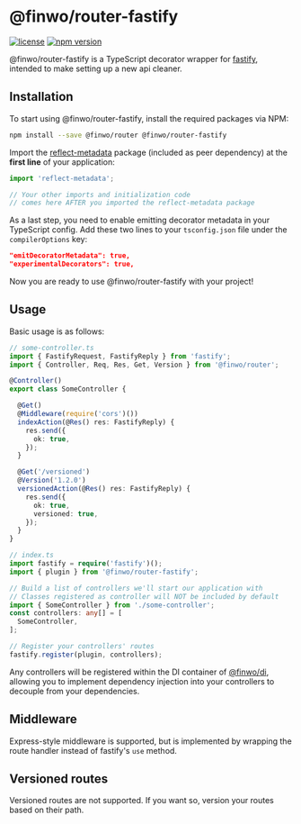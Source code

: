 @finwo/router-fastify
=====================

[![license][license:img]][license:url]
[![npm version][npm:@finwo/router-fastify:img]][npm:@finwo/router-fastify:url]

@finwo/router-fastify is a TypeScript decorator wrapper for
[fastify][npm:fastify:url], intended to make setting up a new
api cleaner.

## Installation

To start using @finwo/router-fastify, install the required packages via NPM:

```sh
npm install --save @finwo/router @finwo/router-fastify
```

Import the [reflect-metadata][npm:reflect-metadata:url]
package (included as peer dependency) at the **first line** of your application:

```ts
import 'reflect-metadata';

// Your other imports and initialization code
// comes here AFTER you imported the reflect-metadata package
```

As a last step, you need to enable emitting decorator metadata in your
TypeScript config. Add these two lines to your `tsconfig.json` file under the
`compilerOptions` key:

```json
"emitDecoratorMetadata": true,
"experimentalDecorators": true,
```

Now you are ready to use @finwo/router-fastify with your project!

## Usage

Basic usage is as follows:

```ts
// some-controller.ts
import { FastifyRequest, FastifyReply } from 'fastify';
import { Controller, Req, Res, Get, Version } from '@finwo/router';

@Controller()
export class SomeController {

  @Get()
  @Middleware(require('cors')())
  indexAction(@Res() res: FastifyReply) {
    res.send({
      ok: true,
    });
  }

  @Get('/versioned')
  @Version('1.2.0')
  versionedAction(@Res() res: FastifyReply) {
    res.send({
      ok: true,
      versioned: true,
    });
  }
}

// index.ts
import fastify = require('fastify')();
import { plugin } from '@finwo/router-fastify';

// Build a list of controllers we'll start our application with
// Classes registered as controller will NOT be included by default
import { SomeController } from './some-controller';
const controllers: any[] = [
  SomeController,
];

// Register your controllers' routes
fastify.register(plugin, controllers);
```

Any controllers will be registered within the DI container of
[@finwo/di][npm:@finwo/di:url], allowing you to implement dependency injection
into your controllers to decouple from your dependencies.

## Middleware

Express-style middleware is supported, but is implemented by wrapping the route
handler instead of fastify's `use` method.

## Versioned routes

Versioned routes are not supported. If you want so, version your routes based on
their path.

[license:img]: https://img.shields.io/github/license/finwo/router
[license:url]: https://github.com/finwo/router/blob/main/LICENSE
[npm:@finwo/di:url]: https://npmjs.com/package/@finwo/di
[npm:@finwo/router-fastify:url]: https://npmjs.com/package/@finwo/router-fastify
[npm:@finwo/router-fastify:img]: https://img.shields.io/npm/v/@finwo/router-fastify
[npm:fastify:url]: https://npmjs.com/package/fastify
[npm:reflect-metadata:url]: https://npmjs.com/package/reflect-metadata
